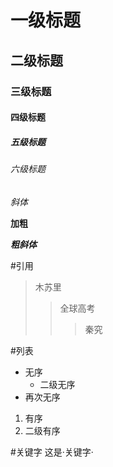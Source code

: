 # 一级标题
## 二级标题
### 三级标题
#### 四级标题
##### 五级标题
###### 六级标题

*斜体*

**加粗**

***粗斜体***

#引用
>木苏里
>>全球高考
>>>秦究

#列表
* 无序
  * 二级无序
* 再次无序

1. 有序
  1.  二级有序



#关键字
这是·关键字·


